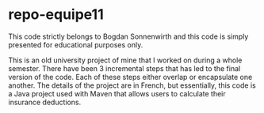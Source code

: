 # repo-equipe11

This code strictly belongs to Bogdan Sonnenwirth and this code is simply presented for educational purposes only.

This is an old university project of mine that I worked on during a whole semester. There have been 3 incremental steps that has led to the final version of the code. Each of these steps either overlap or encapsulate one another. The details of the project are in French, but essentially, this code is a Java project used with Maven that allows users to calculate their insurance deductions. 
